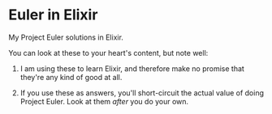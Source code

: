 # Euler in Elixir

My Project Euler solutions in Elixir.

You can look at these to your heart's content, but note well:

  1. I am using these to learn Elixir, and therefore make no promise that
     they're any kind of good at all.

  2. If you use these as answers, you'll short-circuit the actual value of doing
     Project Euler. Look at them *after* you do your own.
